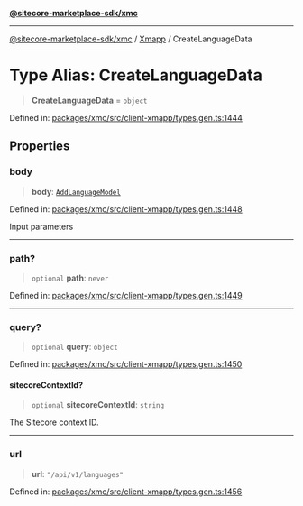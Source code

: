 [**@sitecore-marketplace-sdk/xmc**](../../../../README.md)

***

[@sitecore-marketplace-sdk/xmc](../../../../README.md) / [Xmapp](../README.md) / CreateLanguageData

# Type Alias: CreateLanguageData

> **CreateLanguageData** = `object`

Defined in: [packages/xmc/src/client-xmapp/types.gen.ts:1444](https://github.com/Sitecore/marketplace-sdk/blob/893df143248e67d8c66e942a96045542130259a0/packages/xmc/src/client-xmapp/types.gen.ts#L1444)

## Properties

### body

> **body**: [`AddLanguageModel`](AddLanguageModel.md)

Defined in: [packages/xmc/src/client-xmapp/types.gen.ts:1448](https://github.com/Sitecore/marketplace-sdk/blob/893df143248e67d8c66e942a96045542130259a0/packages/xmc/src/client-xmapp/types.gen.ts#L1448)

Input parameters

***

### path?

> `optional` **path**: `never`

Defined in: [packages/xmc/src/client-xmapp/types.gen.ts:1449](https://github.com/Sitecore/marketplace-sdk/blob/893df143248e67d8c66e942a96045542130259a0/packages/xmc/src/client-xmapp/types.gen.ts#L1449)

***

### query?

> `optional` **query**: `object`

Defined in: [packages/xmc/src/client-xmapp/types.gen.ts:1450](https://github.com/Sitecore/marketplace-sdk/blob/893df143248e67d8c66e942a96045542130259a0/packages/xmc/src/client-xmapp/types.gen.ts#L1450)

#### sitecoreContextId?

> `optional` **sitecoreContextId**: `string`

The Sitecore context ID.

***

### url

> **url**: `"/api/v1/languages"`

Defined in: [packages/xmc/src/client-xmapp/types.gen.ts:1456](https://github.com/Sitecore/marketplace-sdk/blob/893df143248e67d8c66e942a96045542130259a0/packages/xmc/src/client-xmapp/types.gen.ts#L1456)
